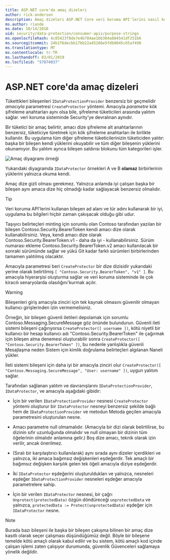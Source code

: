 ```yaml
---
title: ASP.NET core'da amaç dizeleri
author: rick-anderson
description: Amaç dizeleri ASP.NET Core veri koruma API'lerini nasıl kullanıldığı hakkında bilgi edinin.
ms.author: riande
ms.date: 10/14/2016
uid: security/data-protection/consumer-apis/purpose-strings
ms.openlocfilehash: 4c85423f8de7e4b784ae1bb304a884541df251b6
ms.sourcegitcommit: 24b1f6decbb17bb22a45166e5fdb0845c65af498
ms.translationtype: MT
ms.contentlocale: tr-TR
ms.lasthandoff: 03/01/2019
ms.locfileid: "57074037"
---
```

# <a name="purpose-strings-in-aspnet-core"></a>ASP.NET core'da amaç dizeleri

<a name="data-protection-consumer-apis-purposes"></a>

Tükettikleri bileşenleri `IDataProtectionProvider` benzersiz bir geçmelidir *amacıyla* parametresi `CreateProtector` yöntemi. Amacıyla *parametre* kök şifreleme anahtarları aynı olsa bile, şifreleme tüketicileri arasında yalıtım sağlar. veri koruma sisteminde Security'ye devralınan aynıdır.

Bir tüketici bir amaç belirtir, amacı dize şifreleme alt anahtarlarının benzersiz, tüketiciye türetmek için kök şifreleme anahtarları ile birlikte kullanılır. Bu uygulama tüm diğer şifreleme tüketicilerinizin tüketiciden yalıtır: başka bir bileşen kendi yüklerini okuyabilir ve tüm diğer bileşenin yüklerini okunamıyor. Bu yalıtım ayrıca bileşen saldırısı blokunu tüm kategorileri işler.

![Amaç diyagramı örneği](purpose-strings/_static/purposes.png)

Yukarıdaki diyagramda `IDataProtector` örnekleri A ve B **olamaz** birbirlerinin yüklerini yalnızca okuma kendi.

Amaç dize gizli olması gerekmez. Yalnızca anlamda iyi çalışan başka bir bileşen aynı amaca dize hiç olmadığı kadar sağlayacak benzersiz olmalıdır.

>[!TIP]
> Veri koruma API'lerini kullanan bileşen ad alanı ve tür adını kullanarak bir iyi, uygulama bu bilgileri hiçbir zaman çakışacak olduğu gibi udur.
>
>Taşıyıcı belirteçleri minting için sorumlu olan Contoso tarafından yazılan bir bileşen Contoso.Security.BearerToken kendi amacı dize olarak kullanabilirsiniz. Veya, kendi amacı dize olarak Contoso.Security.BearerToken.v1 - daha da iyi - kullanabilirsiniz. Sürüm numarası ekleme Contoso.Security.BearerToken.v2 amacı kullanılacak bir sonraki sürümünde sağlar ve yükü Git kadar farklı sürümleri birbirlerinden tamamen yalıtılmış olacaktır.

Amacıyla parametresi beri `CreateProtector` bir dize dizisidir yukarıdaki yerine olarak belirtilmiş `[ "Contoso.Security.BearerToken", "v1" ]`. Bu amacıyla hiyerarşisi oluşturma sağlar ve veri koruma sisteminde ile çok kiracılı senaryolarda olasılığını'kurmak açılır.

<a name="data-protection-contoso-purpose"></a>

>[!WARNING]
> Bileşenleri giriş amacıyla zinciri için tek kaynak olmasını güvenilir olmayan kullanıcı girişlerinden izin vermemelisiniz.
>
>Örneğin, bir bileşen güvenli iletileri depolamak için sorumlu Contoso.Messaging.SecureMessage göz önünde bulundurun. Güvenli ileti sistemi bileşeni çağırıyorsa `CreateProtector([ username ])`, kötü niyetli bir kullanıcı bir hesap kullanıcı adı "Contoso.Security.BearerToken" ile çağırmak için bileşen alma denemesi oluşturabilir sonra `CreateProtector([ "Contoso.Security.BearerToken" ])`, bu nedenle yanlışlıkla güvenli Mesajlaşma neden Sistem için kimlik doğrulama belirteçleri algılanan Naneli yükler.
>
>İleti sistemi bileşeni için daha iyi bir amacıyla zinciri olur `CreateProtector([ "Contoso.Messaging.SecureMessage", "User: username" ])`, uygun yalıtım sağlar.

Tarafından sağlanan yalıtım ve davranışlarını `IDataProtectionProvider`, `IDataProtector`, ve amacıyla aşağıdaki gibidir:

* İçin bir verilen `IDataProtectionProvider` nesnesi `CreateProtector` yöntemi oluşturur bir `IDataProtector` nesneyi benzersiz şekilde bağlı hem de `IDataProtectionProvider` ve metodun Metoda geçilen amacıyla parametresini oluşturulan nesne.

* Amacı parametre null olmamalıdır. (Amacıyla bir dizi olarak belirtilirse, bu dizinin sıfır uzunluğunda olmalıdır ve null olmayan bir dizinin tüm öğelerinin olmalıdır anlamına gelir.) Boş dize amacı, teknik olarak izin verilir, ancak önerilmez.

* (Sıralı bir karşılaştırıcı kullanılarak) aynı sırada aynı dizeler içerdikleri ve yalnızca, iki amaca bağımsız değişkenleri eşdeğerdir. Tek amaçlı bir bağımsız değişken karşılık gelen tek öğeli amacıyla diziye eşdeğerdir.

* İki `IDataProtector` eşdeğerini oluşturuldukları ve yalnızca, nesneleri eşdeğer `IDataProtectionProvider` nesneleri eşdeğer amacıyla parametrelere sahip.

* İçin bir verilen `IDataProtector` nesnesi, bir çağrı `Unprotect(protectedData)` özgün döndüreceği `unprotectedData` ve yalnızca, `protectedData := Protect(unprotectedData)` eşdeğer için `IDataProtector` nesne.

> [!NOTE]
> Burada bazı bileşeni ile başka bir bileşen çakışma bilinen bir amaç dize kasıtlı olarak seçer çalışması düşündüğümüz değil. Böyle bir bileşene temelde kötü amaçlı olarak kabul edilir ve bu sistem, kötü amaçlı kod içinde çalışan işlemi zaten çalışıyor durumunda, güvenlik Güvenceleri sağlamaya yönelik değildir.
